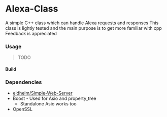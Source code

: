 # Alexa-Class

A simple C++ class which can handle Alexa requests and responses
This class is lightly tested and the main purpose is to get more familiar with cpp
Feedback is appreciated

### Usage 

> TODO

#### Build


### Dependencies

* [eidheim/Simple-Web-Server](https://github.com/eidheim/Simple-Web-Server)
* Boost - Used for Asio and property_tree
  * Standalone Asio works too
* OpenSSL
